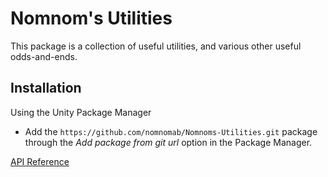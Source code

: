 # Nomnom's Utilities
This package is a collection of useful utilities, and various other useful odds-and-ends.

## Installation
Using the Unity Package Manager
- Add the `https://github.com/nomnomab/Nomnoms-Utilities.git` package through the _Add package from git url_ option in the Package Manager.

[API Reference](https://nomnomab.github.io/Nomnoms-Utilities/api/index.html)
